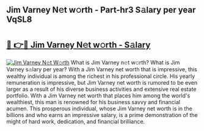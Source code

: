 ## Jim Varney N𝚎t w𝚘rth - Part-hr3 S𝚊lary per year VqSL8

# <h2><a href="http://gc0a0w.nevu.top/?p=Jim+Varney">🔗 👉🔴 Jim Varney N𝚎t w𝚘rth - S𝚊lary</a></h2>

[![Jim Varney N𝚎t W𝚘rth](https://i.imgur.com/Oavwk0R.jpeg)](http://gc0a0w.nevu.top/?p=Jim+Varney)
What is Jim Varney n𝚎t w𝚘rth? What is Jim Varney s𝚊lary per year?
With a Jim Varney net worth that is impressive, this wealthy individual is among the richest in his professional circle. His yearly remuneration is impressive, but Jim Varney net worth is rumored to be even larger as a result of his diverse business activities and extensive real estate portfolio. With a Jim Varney net worth that places him among the world's wealthiest, this man is renowned for his business savvy and financial acumen. This prosperous individual, whose Jim Varney net worth is in the billions and who earns an impressive salary, is a prime demonstration of the might of hard work, dedication, and financial brilliance.
